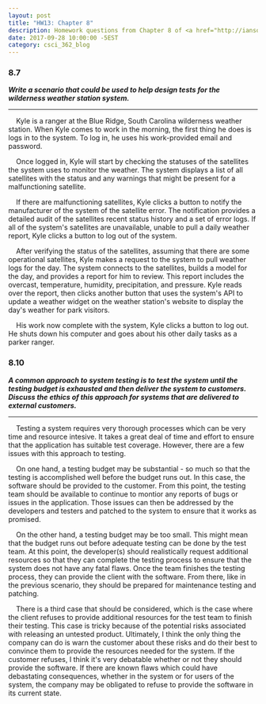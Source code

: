 ```yaml
---
layout: post
title: "HW13: Chapter 8"
description: Homework questions from Chapter 8 of <a href="http://iansommerville.com/software-engineering-book/" target="_blank"><em>Software Engineering 10th Edition</em></a> by Ian Sommerville.
date: 2017-09-28 10:00:00 -5EST
category: csci_362_blog
---
```


### 8.7
_**Write a scenario that could be used to help design tests for the wilderness weather station system.**_

---

&nbsp;&nbsp;&nbsp;&nbsp;Kyle is a ranger at the Blue Ridge, South Carolina wilderness weather station. When Kyle comes to work in the morning, the first thing he does is logs in to the system. To log in, he uses his work-provided email and password. 

&nbsp;&nbsp;&nbsp;&nbsp;Once logged in, Kyle will start by checking the statuses of the satellites the system uses to monitor the weather. The system displays a list of all satellites with the status and any warnings that might be present for a malfunctioning satellite. 

&nbsp;&nbsp;&nbsp;&nbsp;If there are malfunctioning satellites, Kyle clicks a button to notify the manufacturer of the system of the satellite error. The notification provides a detailed audit of the satellites recent status history and a set of error logs. If all of the system's satellites are unavailable, unable to pull a daily weather report, Kyle clicks a button to log out of the system.

&nbsp;&nbsp;&nbsp;&nbsp;After verifying the status of the satellites, assuming that there are some operational satellites, Kyle makes a request to the system to pull weather logs for the day. The system connects to the satellites, builds a model for the day, and provides a report for him to review. This report includes the overcast, temperature, humidity, precipitation, and pressure. Kyle reads over the report, then clicks another button that uses the system's API to update a weather widget on the weather station's website to display the day's weather for park visitors.

&nbsp;&nbsp;&nbsp;&nbsp;His work now complete with the system, Kyle clicks a button to log out. He shuts down his computer and goes about his other daily tasks as a parker ranger.

### 8.10
_**A common approach to system testing is to test the system until the testing budget is exhausted and then deliver the system to customers. Discuss the ethics of this approach for systems that are delivered to external customers.**_

---

&nbsp;&nbsp;&nbsp;&nbsp;Testing a system requires very thorough processes which can be very time and resource intesive. It takes a great deal of time and effort to ensure that the application has suitable test coverage. However, there are a few issues with this approach to testing.

&nbsp;&nbsp;&nbsp;&nbsp;On one hand, a testing budget may be substantial - so much so that the testing is accomplished well before the budget runs out. In this case, the software should be provided to the customer. From this point, the testing team should be available to continue to montior any reports of bugs or issues in the application. Those issues can then be addressed by the developers and testers and patched to the system to ensure that it works as promised.

&nbsp;&nbsp;&nbsp;&nbsp;On the other hand, a testing budget may be too small. This might mean that the budget runs out before adequate testing can be done by the test team. At this point, the developer(s) should realistically request additional resources so that they can complete the testing process to ensure that the system does not have any fatal flaws. Once the team finishes the testing process, they can provide the client with the software. From there, like in the previous scenario, they should be prepared for maintenance testing and patching.

&nbsp;&nbsp;&nbsp;&nbsp;There is a third case that should be considered, which is the case where the client refuses to provide additional resources for the test team to finish their testing. This case is tricky because of the potential risks associated with releasing an untested product. Ultimately, I think the only thing the company can do is warn the customer about these risks and do their best to convince them to provide the resources needed for the system. If the customer refuses, I think it's very debatable whether or not they should provide the software. If there are known flaws which could have debastating consequences, whether in the system or for users of the system, the company may be obligated to refuse to provide the software in its current state.
